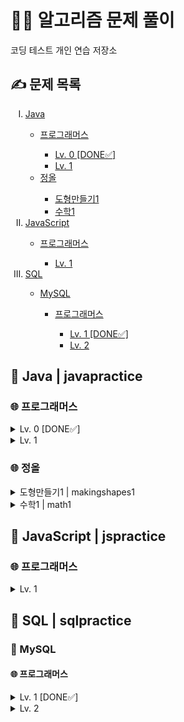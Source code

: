 <h1>👩‍💻 알고리즘 문제 풀이</h1>
코딩 테스트 개인 연습 저장소

<h2>✍ 문제 목록</h2>
<ol type="I">
  <li><a href="#Java">Java</a></li>
  <ul>
    <li><a href="#프로그래머스">프로그래머스</a></li>
    <ul>
      <li><a href="#프로그래머스-0">Lv. 0 [DONE✅]</a></li>
      <li><a href="#프로그래머스-1">Lv. 1</a></li>
    </ul>
    <li><a href="#정올">정올</a></li>
    <ul>
      <li><a href="#정올-도형만들기1">도형만들기1</a></li>
      <li><a href="#정올-수학1">수학1</a></li>
    </ul>
  </ul>
  <li><a href="#JavaScript">JavaScript</a></li>
  <ul>
    <li><a href="#JS-프로그래머스">프로그래머스</a></li>
      <ul>
        <li><a href="#JS-프로그래머스-1">Lv. 1</a></li>
      </ul>
  </ul>
  <li><a href="#SQL">SQL</a></li>
  <ul>
    <li><a href="#MySQL">MySQL</a></li>
    <ul>
      <li><a href="#MySQL-프로그래머스">프로그래머스</a></li>
      <ul>
        <li><a href="#MySQL-프로그래머스-1">Lv. 1 [DONE✅]</a></li>
        <li><a href="#MySQL-프로그래머스-2">Lv. 2</a></li>
      </ul>
    </ul>
  </ul>
</ol>

<h2 id="Java">📑 Java | javapractice</h2>
<h3 id="프로그래머스">🌐 프로그래머스</h3>
<details id="프로그래머스-0">
  <summary>Lv. 0 [DONE✅]</summary>
  <p>
      <ol type="1">
        <li>몫 구하기 | Quotient</li>
        <li>나이 출력 | Age</li>
        <li>두 수의 차 | Difference</li>
        <li>숫자 비교하기 | Comparison</li>
        <li>나머지 구하기 | Remainder</li>
        <li>두 수의 곱 | Multiplication</li>
        <li>두 수의 합 | Addition</li>
        <li>두 수의 나눗셈 | Division</li>
        <li>각도기 | Angle</li>
        <li>짝수의 합 | EvenNumbers</li>
        <li>배열의 평균값 | Average</li>
        <li>양꼬치 | Store</li>
        <li>배열 원소의 길이 | Length</li>
        <li>배열 뒤집기 | ArrayOrder</li>
        <li>문자열 뒤집기 | StringOrder</li>
        <li>배열 자르기 | NewArray</li>
        <li>배열 두배 만들기 | Double</li>
        <li>편지 | CardSize</li>
        <li>특정 문자 제거하기 | NewString</li>
        <li>피자 나눠 먹기 (3) | Pizza</li>
        <li>짝수 홀수 개수 | EvenAndOdd</li>
        <li>삼각형의 완성조건 (1) | Triangle</li>
        <li>점의 위치 구하기 | Location</li>
        <li>최댓값 만들기 (1) | MaximumProduct</li>
        <li>모음 제거 | NoVowels</li>
        <li>배열의 유사도 | ArrayComparison</li>
        <li>피자 나눠 먹기 (1) | PizzaSlices</li>
        <li>머쓱이보다 키 큰 사람 | Height</li>
        <li>순서쌍의 개수 | Products</li>
        <li>중복된 숫자 개수 | Repeats</li>
        <li>문자열안에 문자열 | Occurrence</li>
        <li>문자 반복 출력하기 | Repetition</li>
        <li>아이스 아메리카노 | Americano</li>
        <li>옷가게 할인 받기 | Discount</li>
        <li>자릿수 더하기 | Number</li>
        <li>중앙값 구하기 | Middle</li>
        <li>짝수는 싫어요 | NoEvenNumbers</li>
        <li>숨어있는 숫자의 덧셈 (1) | ArraySum</li>
        <li>문자열을 정수로 변환하기 | IntegerConversion</li>
        <li>정수 부분 | DoubleToInteger</li>
        <li>n의 배수 | Multiple</li>
        <li>배열 비교하기 | ArrayLengthComparison</li>
        <li>n개 간격의 원소들 | Interval</li>
        <li>flag에 따라 다른 값 반환하기 | BooleanSolution</li>
        <li>n 번째 원소까지 | ArrayElements</li>
        <li>정수 찾기 | ArrayListCheck</li>
        <li>n 번째 원소부터 | Elements</li>
        <li>마지막 두 원소 | ElementComparison</li>
        <li>길이에 따른 연산 | SumOrProduct</li>
        <li>문자열의 뒤의 n글자 | Substring</li>
        <li>첫 번째로 나오는 음수 | FirstNegativeNumber</li>
        <li>문자열 정수의 합 | StringSum</li>
        <li>문자열의 앞의 n글자 | SubstringIndex</li>
        <li>부분 문자열인지 확인하기 | SubstringCheck</li>
        <li>공배수 | Multiples</li>
        <li>조건에 맞게 수열 변환하기 1 | ProductOrQuotient</li>
        <li>수 조작하기 1 | NewSum</li>
        <li>문자열 곱하기 | Appendment</li>
        <li>제곱수 판별하기 | SquareNumber</li>
        <li>소문자로 바꾸기 | Lowercase</li>
        <li>대문자로 바꾸기 | Uppercase</li>
        <li>문자열로 변환 | StringConversion</li>
        <li>공백으로 구분하기 1 | StringArray</li>
        <li>rny_string | LetterConversion</li>
        <li>n보다 커질 때까지 더하기 | SumLimit</li>
        <li>접미사인지 확인하기 | Suffix</li>
        <li>원소들의 곱과 합 | SumComparison</li>
        <li>A 강조하기 | Emphasis</li>
        <li>배열의 길이에 따라 다른 연산하기 | ArrayLength</li>
        <li>문자열 붙여서 출력하기 | Space</li>
        <li>조건에 맞게 수열 변환하기 3 | NewArrayElements</li>
        <li>더 크게 합치기 | NewNumber</li>
        <li>이어 붙인 수 | SumOfNumbers</li>
        <li>접두사인지 확인하기 | Prefix</li>
        <li>주사위 게임 1 | Dice</li>
        <li>원하는 문자열 찾기 | StringInclusion</li>
        <li>카운트 다운 | Countdown</li>
        <li>글자 이어 붙여 문자열 만들기 | StringIndex</li>
        <li>공백으로 구분하기 2 | NewStringArray</li>
        <li>카운트 업 | Count</li>
        <li>배열의 원소만큼 추가하기 | ArrayManipulation</li>
        <li>꼬리 문자열 | StringElimination</li>
        <li>배열에서 문자열 대소문자 변환하기 | EvenAndOddIndexes</li>
        <li>특정한 문자를 대문자로 바꾸기 | UppercaseLetter</li>
        <li>부분 문자열 | SpecifiedSubstring</li>
        <li>문자열 바꿔서 찾기 | SubstringChange</li>
        <li>배열 만들기 1 | MultiplesInArray</li>
        <li>5명씩 | RollercoasterLine</li>
        <li>뒤에서 5등까지 | SmallestNumbers</li>
        <li>세균 증식 | Bacteria</li>
        <li>뒤에서 5등 위로 | LargestNumbers</li>
        <li>홀짝에 따라 다른 값 반환하기 | Operation</li>
        <li>할 일 목록 | ToDoList</li>
        <li>0 떼기 | Zero</li>
        <li>홀수 vs 짝수 | BiggerSum</li>
        <li>순서 바꾸기 | NewOrder</li>
        <li>배열의 원소 삭제하기 | ElementElimination</li>
        <li>홀짝 구분하기 | PrintedSolution</li>
        <li>부분 문자열 이어 붙여 문자열 만들기 | StringFromArray</li>
        <li>문자열 출력하기 | PrintedString</li>
        <li>a와 b 출력하기 | AAndB</li>
        <li>문자열 반복해서 출력하기 | RepeatedString</li>
        <li>대소문자 바꿔서 출력하기 | UpperAndLowercase</li>
        <li>특수문자 출력하기 | SpecialCharacters</li>
        <li>덧셈식 출력하기 | AdditionEquation</li>
        <li>문자열 돌리기 | Line</li>
        <li>문자열 겹쳐쓰기 | OverwrittenString</li>
        <li>문자열 섞기 | ShuffledString</li>
        <li>문자 리스트를 문자열로 변환하기 | ArrayToString</li>
        <li>두 수의 연산값 비교하기 | OperationValueComparison</li>
        <li>조건 문자열 | InequalityRelations</li>
        <li>코드 처리하기 | Indexes</li>
        <li>등차수열의 특정한 항만 더하기 | ArithmeticSequence</li>
        <li>수 조작하기 2 | NumLog</li>
        <li>수열과 구간 쿼리 2 | Queries</li>
        <li>수열과 구간 쿼리 3 | RearrangedArray</li>
        <li>주사위 게임 2 | ThreeDice</li>
        <li>수열과 구간 쿼리 4 | TwoDimensionalArray</li>
        <li>n의 배수 고르기 | ReturnedMultiples</li>
        <li>대문자와 소문자 | Capitalization</li>
        <li>개미 군단 | AntColony</li>
        <li>가위 바위 보 | RockPaperScissors</li>
        <li>암호 해독 | Decryption</li>
        <li>최댓값 만들기 (2) | MaximumValue</li>
        <li>x 사이의 개수 | NumbersInBetween</li>
        <li>직각삼각형 출력하기 | AsteriskTriangle</li>
        <li>가장 큰 수 찾기 | LargestNumberAndIndex</li>
        <li>외계행성의 나이 | NumbersToLetters</li>
        <li>콜라츠 수열 만들기 | ColatzSequence</li>
        <li>문자열 정렬하기 (1) | SortedString</li>
        <li>약수 구하기 | Divisors</li>
        <li>인덱스 바꾸기 | IndexChange</li>
        <li>ad 제거하기 | RemovedString</li>
        <li>문자열 잘라서 정렬하기 | TruncatedString</li>
        <li>간단한 식 계산하기 | SimpleExpressions</li>
        <li>주사위의 개수 | NumberOfDice</li>
        <li>배열 회전시키기 | RotatedArray</li>
        <li>가까운 1 찾기 | NearestOne</li>
        <li>특별한 이차원 배열 1 | TwoDimensionalArrays</li>
        <li>특별한 이차원 배열 2 | TwoDimensionalArrayRequirement</li>
        <li>l로 만들기 | ChangedString</li>
        <li>배열 만들기 3 | Intervals</li>
        <li>접미사 배열 | SuffixArray</li>
        <li>피자 나눠 먹기 (2) | PizzaBoxes</li>
        <li>숫자 찾기 | NumberInclusion</li>
        <li>369게임 | ThreeSixNineGame</li>
        <li>9로 나눈 나머지 | RemainderFormula</li>
        <li>문자열 정렬하기 (2) | OrderedString</li>
        <li>합성수 찾기 | CompositeNumber</li>
        <li>수열과 구간 쿼리 1 | TweakedArray</li>
        <li>세로 읽기 | VerticalColumn</li>
        <li>날짜 비교하기 | Weather</li>
        <li>중복된 문자 제거 | DuplicateLetters</li>
        <li>글자 지우기 | ConcatenatedString</li>
        <li>이차원 배열 대각선 순회하기 | Board</li>
        <li>빈 배열에 추가, 삭제하기 | EmptyArray</li>
        <li>문자열 뒤집기 | FlippedString</li>
        <li>1로 만들기 | One</li>
        <li>특정 문자열로 끝나는 가장 긴 부분 문자열 찾기 | LongestSubstring</li>
        <li>2차원으로 만들기 | OneToTwoDimensionalArray</li>
        <li>A로 B 만들기 | AToB</li>
        <li>팩토리얼 | Factorial</li>
        <li>모스부호 (1) | MorseCode</li>
        <li>k의 개수 | KCount</li>
        <li>문자열이 몇 번 등장하는지 세기 | StringCount</li>
        <li>배열 만들기 5 | SubstringArray</li>
        <li>가까운 수 | ClosestNumber</li>
        <li>숨어있는 숫자의 덧셈 (2) | HiddenSum</li>
        <li>세 개의 구분자 | Separators</li>
        <li>진료 순서 정하기 | PriorityLevel</li>
        <li>한 번만 등장한 문자 | Once</li>
        <li>배열의 길이를 2의 거듭제곱으로 만들기 | ChangedArrayLength</li>
        <li>간단한 논리 연산 | LogicalOperations</li>
        <li>2의 영역 | Two</li>
        <li>문자열 묶기 | StringLength</li>
        <li>리스트 자르기 | SlicedArray</li>
        <li>컨트롤 제트 | CtrlZ</li>
        <li>7의 개수 | Seven</li>
        <li>이진수 더하기 | BinaryNumberAddition</li>
        <li>커피 심부름 | Coffee</li>
        <li>qr code | QRCode</li>
        <li>조건에 맞게 수열 변환하기 2 | SequenceConversion</li>
        <li>소인수분해 | Factorization</li>
        <li>잘라서 배열로 저장하기 | StringToArray</li>
        <li>문자 개수 세기 | LetterCount</li>
        <li>배열 만들기 4 | IntegerArray</li>
        <li>공 던지기 | BallGame</li>
        <li>문자열 계산하기 | MathematicalSolution</li>
        <li>영어가 싫어요 | StringToNumber</li>
        <li>두 수의 합 | Total</li>
        <li>왼쪽 오른쪽 | LeftRight</li>
        <li>구슬을 나누는 경우의 수 | Marbles</li>
        <li>삼각형의 완성조건 (2) | TriangleConditions</li>
        <li>배열 만들기 6 | ArrayConditions</li>
        <li>문자열 여러 번 뒤집기 | ReversedIndex</li>
        <li>무작위로 K개의 수 뽑기 | RandomNumbers</li>
        <li>그림 확대 | ResizedImage</li>
        <li>외계어 사전 | Dictionary</li>
        <li>정사각형으로 만들기 | Square</li>
        <li>종이 자르기 | Paper</li>
        <li>캐릭터의 좌표 | Game</li>
        <li>직사각형 넓이 구하기 | Area</li>
        <li>로그인 성공? | Login</li>
        <li>등수 매기기 | Rankings</li>
        <li>치킨 쿠폰 | Chicken</li>
        <li>전국 대회 선발 고사 | CompetitionParticipation</li>
        <li>유한소수 판별하기 | FiniteDecimal</li>
        <li>저주의 숫자 3 | CursedNumber</li>
        <li>문자열 밀기 | Push</li>
        <li>특이한 정렬 | SortedArray</li>
        <li>배열 만들기 2 | AscendingOrder</li>
        <li>다항식 더하기 | Polynomials</li>
        <li>최빈값 구하기 | Mode</li>
        <li>배열 조각하기 | ArrayChange</li>
        <li>OX퀴즈 | OXQuiz</li>
        <li>다음에 올 숫자 | NextNumber</li>
        <li>연속된 수의 합 | SumOfConsecutiveNumbers</li>
        <li>분수의 덧셈 | FractionSum</li>
        <li>안전지대 | SafeZone</li>
        <li>주사위 게임 3 | FourDice</li>
        <li>겹치는 선분의 길이 | Overlap</li>
        <li>평행 | Parallel</li>
        <li>정수를 나선형으로 배치하기 | Spiral</li>
        <li>옹알이 (1) | Babbling</li>
        <li>[PCCE 기출문제] 1번 / 출력 | Output</li>
        <li>[PCCE 기출문제] 2번 / 피타고라스의 정리 | PythagoreanTheorem</li>
        <li>[PCCE 기출문제] 3번 / 나이 계산 | AgeCalculation</li>
        <li>[PCCE 기출문제] 4번 / 저축 | Savings</li>
        <li>[PCCE 기출문제] 5번 / 산책 | Walk</li>
        <li>[PCCE 기출문제] 6번 / 가채점 | PreliminaryResults</li>
        <li>[PCCE 기출문제] 7번 / 가습기 | Humidifier</li>
        <li>[PCCE 기출문제] 8번 / 창고 정리 | WarehouseOrganization</li>
      </ol>
  </p>
</details>
<details id="프로그래머스-1">
  <summary>Lv. 1</summary>
  <p>
    <ol type="1">
      <li>자릿수 더하기 | Digits</li>
      <li>나머지가 1이 되는 수 찾기 | Remainder</li>
      <li>짝수와 홀수 | Parity</li>
      <li>약수의 합 | Divisor</li>
      <li>평균 구하기 | Average</li>
      <li>x만큼 간격이 있는 n개의 숫자 | Incrementer</li>
      <li>자연수 뒤집어 배열로 만들기 | Array</li>
      <li>문자열 내 p와 y의 개수 | Equal</li>
      <li>문자열을 정수로 바꾸기 | Conversion</li>
      <li>정수 제곱근 판별 | SquareRoot</li>
      <li>정수 내림차순으로 배치하기 | DescendingOrder</li>
      <li>하샤드 수 | HarshadNumber</li>
      <li>두 정수 사이의 합 | Sum</li>
      <li>콜라츠 추측 | CollatzConjecture</li>
      <li>서울에서 김서방 찾기 | Kim</li>
      <li>나누어 떨어지는 숫자 배열 | DivisibleArray</li>
      <li>음양 더하기 | Addition</li>
      <li>핸드폰 번호 가리기 | PhoneNumber</li>
      <li>없는 숫자 더하기 | Numbers</li>
      <li>제일 작은 수 제거하기 | NewArray</li>
    </ol>
  </p>
</details>

<h3 id="정올">🌐 정올</h3>
<details id="정올-도형만들기1">
  <summary>도형만들기1 | makingshapes1</summary>
  <p>
    <ol type="1">
      <li>1291 구구단 | Gugudan1291</li>
      <li>1341 구구단2 | Gugudan1341</li>
      <li>1303 숫자사각형1 | NumberRectangle1303</li>
      <li>1856 숫자사각형2 | NumberRectangle1856</li>
      <li>1304 숫자사각형3 | NumberRectangle1304</li>
      <li>2046 숫자사격형4 | NumberRectangle2046</li>
      <li>1307 문자사각형1 | TextRectangle1307</li>
      <li>1314 문자사각형2 | TextRectangle1314</li>
      <li>1338 문자삼각형1 | TextTriangle1338</li>
      <li>1339 문자삼각형2 | TextTriangle1339</li>
    </ol>
  </p>
</details>
<details id="정올-수학1">
  <summary>수학1 | math1</summary>
  <p>
    <ol type="1">
      <li>1692 곱셈 | Multiplication1692</li>
      <li>1430 숫자의 개수 | NumberOfDigits1430</li>
      <li>1071 약수와 배수 | FactorsAndMultiples1071</li>
      <li>1402 약수 구하기 | FindingFactors1402</li>
    </ol>
  </p>
</details>

<h2 id="JavaScript">📑 JavaScript | jspractice </h2>
<h3 id="JS-프로그래머스">🌐 프로그래머스</h3>
<details id="JS-프로그래머스-1">
  <summary>Lv. 1</summary>
  <p>
    <ol type="1">
      <li>자연수 뒤집어 배열로 만들기 | array</li>
      <li>문자열 내 p와 y의 개수 | equal</li>
      <li>문자열을 정수로 바꾸기 | conversion</li>
      <li>정수 제곱근 판별 | squareRoot</li>
      <li>정수 내림차순으로 배치하기 | descendingOrder</li>
    </ol>
  </p>
</details>

<h2 id="SQL">📑 SQL | sqlpractice </h2>
<h3 id="MySQL">🔖 MySQL</h3>
<h4 id="MySQL-프로그래머스">🌐 프로그래머스</h4>
<details id="MySQL-프로그래머스-1">
  <summary>Lv. 1 [DONE✅]</summary>
  <p>
    <ul>
      <li>SELECT</li>
      <ol type="1">
        <li>여러 기준으로 정렬하기</li>
        <li>어린 동물 찾기</li>
        <li>아픈 동물 찾기</li>
        <li>동물의 아이디와 이름</li>
        <li>역순 정렬하기</li>
        <li>상위 n개 레코드</li>
        <li>강원도에 위치한 생산공장 목록 출력하기</li>
        <li>조건에 맞는 회원수 구하기</li>
        <li>흉부외과 또는 일반외과 의사 목록 출력하기</li>
        <li>12세 이하인 여자 환자 목록 출력하기</li>
        <li>인기있는 아이스크림</li>
        <li>조건에 맞는 도서 리스트 출력하기</li>
        <li>모든 레코드 조회하기</li>
        <li>평균 일일 대여 요금 구하기</li>
        <li>과일로 만든 아이스크림 고르기</li>
        <li>조건에 부합하는 중고거래 댓글 조회하기</li>
      </ol>
      <li>IS NULL</li>
      <ol type="1">
        <li>이름이 있는 동물의 아이디</li>
        <li>나이 정보가 없는 회원 수 구하기</li>
        <li>경기도에 위치한 식품창고 목록 출력하기</li>
        <li>이름이 없는 동물의 아이디</li>
      </ol>
      <li>SUM, MAX, MIN</li>
      <ol type="1">
        <li>가장 비싼 상품 구하기</li>
        <li>최댓값 구하기</li>
      </ol>
      <li>String, Date</li>
      <ol type="1">
        <li>특정 옵션이 포함된 자동차 리스트 구하기</li>
        <li>자동차 대여 기록에서 장기/단기 대여 구분하기</li>
      </ol>
    </ul>
  </p>
</details>
<details id="MySQL-프로그래머스-2">
  <summary>Lv. 2</summary>
  <p>
    <ul>
      <li>SUM, MAX, MIN</li>
      <ol type="1">
        <li>동물 수 구하기</li>
        <li>최솟값 구하기</li>
      </ol>
    </ul>
  </p>
</details>
